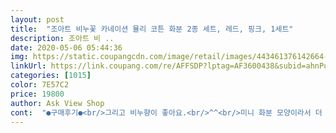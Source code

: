 ```yaml
---
layout: post 
title:  "조아트 비누꽃 카네이션 뮬리 코튼 화분 2종 세트, 레드, 핑크, 1세트" 
description: 조아트 비 ..
date: 2020-05-06 05:44:36 
img: https://static.coupangcdn.com/image/retail/images/443461376142664-2cead540-2346-41e2-ae0f-ee910912e13b.jpg 
linkUrl: https://link.coupang.com/re/AFFSDP?lptag=AF3600438&subid=ahnPublicAsk&pageKey=1388060008&itemId=2423634938&vendorItemId=70417729414&traceid=V0-113-ec253f2618b49054 
categories: [1015] 
color: 7E57C2 
price: 19800 
author: Ask View Shop 
cont:  "●구매후기●<br/>그리고 비누향이 좋아요.<br/>^^<br/>미니 화분 모양이라서 더 좋으네요~<br/>사실 기대를 별로 안했어요.<br/> 간단하게 드리기 좋아서 구매했는데 너무 예쁘네요^^<br/>색감도 너무 예뻐서 만족합니다:)<br/>색깔도 핑크랑 빨강이랑 두개있어서 더 좋구요~<br/>어머니께서 화분을 좋아하셔서 어버이날 선물로 구매했는데 정말 좋아하실 것 같아요!!<br/>인테리어용으로도 좋은 상품입니다<br/>작고 소중한 예쁜 화분이에요<br/>퀄리티가 대박인건 아니지만 그래도 보기에 깔끔하고 받는 사람도 부담스럽지 않고요.<br/><br/>" 
---
```

